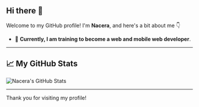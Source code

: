 ## Hi there 👋

Welcome to my GitHub profile! I'm **Nacera**, and here's a bit about me 👇

- 🔭 **Currently, I am training to become a web and mobile web developer**.

---

## 📈 My GitHub Stats

![Nacera's GitHub Stats](https://github-readme-stats.vercel.app/api?username=Nacera2090&show_icons=true&hide_title=true&count_private=true&hide=prs)

---

Thank you for visiting my profile!

